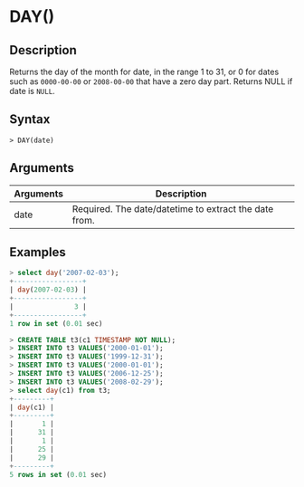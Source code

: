 # **DAY()**

## **Description**

Returns the day of the month for date, in the range 1 to 31, or 0 for dates such as `0000-00-00` or `2008-00-00` that have a zero day part. Returns NULL if date is `NULL`.

## **Syntax**

```
> DAY(date)
```

## **Arguments**

|  Arguments   | Description  |
|  ----  | ----  |
| date | Required. The date/datetime to extract the date from. |

## **Examples**

```sql
> select day('2007-02-03');
+-----------------+
| day(2007-02-03) |
+-----------------+
|               3 |
+-----------------+
1 row in set (0.01 sec)

> CREATE TABLE t3(c1 TIMESTAMP NOT NULL);
> INSERT INTO t3 VALUES('2000-01-01');
> INSERT INTO t3 VALUES('1999-12-31');
> INSERT INTO t3 VALUES('2000-01-01');
> INSERT INTO t3 VALUES('2006-12-25');
> INSERT INTO t3 VALUES('2008-02-29');
> select day(c1) from t3;
+---------+
| day(c1) |
+---------+
|       1 |
|      31 |
|       1 |
|      25 |
|      29 |
+---------+
5 rows in set (0.01 sec)
```
